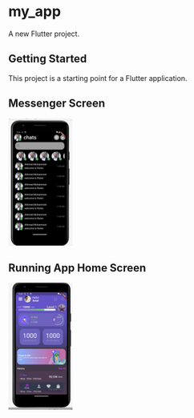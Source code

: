 # my_app

A new Flutter project.

## Getting Started

This project is a starting point for a Flutter application.

## Messenger Screen

<img src="screen shots/messenger.png" width="128"/>

## Running App Home Screen

<img src="screen shots/Run App Home.png" width="128"/>
